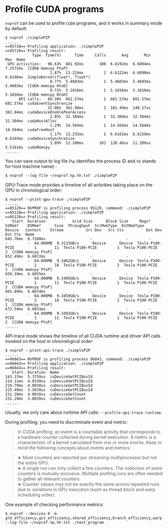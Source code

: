 # Profile CUDA programs

`nvprof` can be used to profile `CUDA` programs,  and it works in summary mode by default:  

	$ nvprof ./simpleP2P
	......
	==95710== Profiling application: ./simpleP2P
	==95710== Profiling result:
	            Type  Time(%)      Time     Calls       Avg       Min       Max  Name
	 GPU activities:   96.63%  681.92ms       100  6.8192ms  6.6804ms  7.1572ms  [CUDA memcpy PtoP]
	                    1.87%  13.224ms         2  6.6122ms  6.6098ms  6.6146ms  SimpleKernel(float*, float*)
	                    0.77%  5.4603ms         1  5.4603ms  5.4603ms  5.4603ms  [CUDA memcpy HtoD]
	                    0.72%  5.1016ms         1  5.1016ms  5.1016ms  5.1016ms  [CUDA memcpy DtoH]
	      API calls:   60.20%  681.57ms         1  681.57ms  681.57ms  681.57ms  cudaEventSynchronize
	                   32.06%  362.98ms         2  181.49ms  140.17us  362.84ms  cudaDeviceEnablePeerAccess
	                    2.85%  32.304ms         1  32.304ms  32.304ms  32.304ms  cudaHostAlloc
	                    1.29%  14.564ms         1  14.564ms  14.564ms  14.564ms  cudaFreeHost
	                    1.17%  13.232ms         2  6.6162ms  6.6159ms  6.6165ms  cudaDeviceSynchronize
	                    1.09%  12.289ms       102  120.48us  11.209us  5.5161ms  cudaMemcpy
	......

You can save output to log file (`%p` identifies the process ID and `%h` stands for host machine name) :  

	$ nvprof --log-file ~/nvprof.%p.%h.txt ./simpleP2P


GPU-Trace mode provides a timeline of all activities taking place on the GPU in chronological order:  

	$ nvprof --print-gpu-trace ./simpleP2P
	......
	==95120== NVPROF is profiling process 95120, command: ./simpleP2P
	==95120== Profiling application: ./simpleP2P
	==95120== Profiling result:
	   Start  Duration            Grid Size      Block Size     Regs*    SSMem*    DSMem*      Size  Throughput  SrcMemType  DstMemType           Device   Context    Stream          Src Dev   Src Ctx          Dst Dev   Dst Ctx  Name
	645.76ms  6.7108ms                    -               -         -         -         -  64.000MB  9.3133GB/s      Device      Device  Tesla P100-PCIE         1        11  Tesla P100-PCIE         1  Tesla P100-PCIE         2  [CUDA memcpy PtoP]
	652.49ms  6.6872ms                    -               -         -         -         -  64.000MB  9.3462GB/s      Device      Device  Tesla P100-PCIE         2        18  Tesla P100-PCIE         2  Tesla P100-PCIE         1  [CUDA memcpy PtoP]
	659.19ms  6.6855ms                    -               -         -         -         -  64.000MB  9.3485GB/s      Device      Device  Tesla P100-PCIE         1        11  Tesla P100-PCIE         1  Tesla P100-PCIE         2  [CUDA memcpy PtoP]
	665.89ms  6.6874ms                    -               -         -         -         -  64.000MB  9.3459GB/s      Device      Device  Tesla P100-PCIE         2        18  Tesla P100-PCIE         2  Tesla P100-PCIE         1  [CUDA memcpy PtoP]
	672.59ms  6.6851ms                    -               -         -         -         -  64.000MB  9.3492GB/s      Device      Device  Tesla P100-PCIE         1        11  Tesla P100-PCIE         1  Tesla P100-PCIE         2  [CUDA memcpy PtoP]
	......
	
API-trace mode shows the timeline of all CUDA runtime and driver API calls invoked
on the host in chronological order:  

	$ nvprof --print-api-trace ./simpleP2P
	......
	==96043== NVPROF is profiling process 96043, command: ./simpleP2P
	==96043== Profiling application: ./simpleP2P
	==96043== Profiling result:
	   Start  Duration  Name
	143.37ms  5.3750us  cuDeviceGetPCIBusId
	214.11ms  4.8330us  cuDeviceGetPCIBusId
	219.79ms  4.0830us  cuDeviceGetPCIBusId
	225.49ms  3.5830us  cuDeviceGetPCIBusId
	231.28ms  4.0010us  cuDeviceGetCount
	231.29ms  3.0830us  cuDeviceGetCount
	......
Usually, we only care about runtime API calls: `--profile-api-trace runtime`.  

During profiling, you need to discriminate event and metric:  

> In CUDA profling, an event is a countable activity that corresponds to a hardware
counter collected during kernel execution. A metric is a characteristic of a kernel
calculated from one or more events. Keep in mind the following concepts about
events and metrics:  

>➤ Most counters are reported per streaming multiprocessor but not the entire
GPU.  
➤ A single run can only collect a few counters. The collection of some counters is
mutually exclusive. Multiple profling runs are often needed to gather all
relevant counters.  
➤ Counter values may not be exactly the same across repeated runs due to
variations in GPU execution (such as thread block and warp scheduling order).

One example of checking performance metrics:  

	$ nvprof --devices 0 -m gld_efficiency,gst_efficiency,shared_efficiency,branch_efficiency,warp_execution_efficiency,warp_nonpred_execution_efficiency,global_hit_rate,local_hit_rate,tex_cache_hit_rate,l2_tex_read_hit_rate,l2_tex_write_hit_rate --log-file ~/nvprof.%p.%h.txt ./test_program
